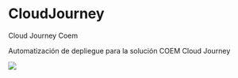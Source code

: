 # CloudJourney
Cloud Journey Coem

Automatización de depliegue para la solución COEM Cloud Journey

<a href="https://azuredeploy.net/" target="_blank">
    <img src="https://azuredeploy.net/deploybutton.png"/>
</a>
